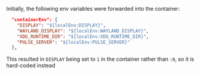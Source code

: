 Initially, the following env variables were forwarded into the container:

```json
  "containerEnv": {
    "DISPLAY": "${localEnv:DISPLAY}",
    "WAYLAND_DISPLAY": "${localEnv:WAYLAND_DISPLAY}",
    "XDG_RUNTIME_DIR": "${localEnv:XDG_RUNTIME_DIR}",
    "PULSE_SERVER": "${localEnv:PULSE_SERVER}"
  },

```

This resulted in `DISPLAY` being set to `1` in the container rather than `:0`, so it is hard-coded instead